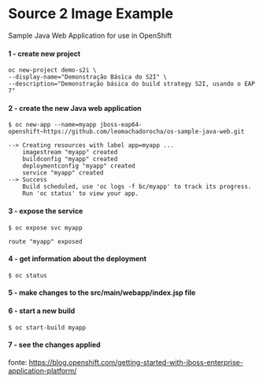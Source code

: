 # Source 2 Image Example

Sample Java Web Application for use in OpenShift

#### 1 - create new project
```
oc new-project demo-s2i \
--display-name="Demonstração Básica do S2I" \
--description="Demonstração básica do build strategy S2I, usando o EAP 7"
```

#### 2 - create the new Java web application
`$ oc new-app --name=myapp jboss-eap64-openshift~https://github.com/leomachadorocha/os-sample-java-web.git`
```
--> Creating resources with label app=myapp ...
    imagestream "myapp" created
    buildconfig "myapp" created
    deploymentconfig "myapp" created
    service "myapp" created
--> Success
    Build scheduled, use 'oc logs -f bc/myapp' to track its progress.
    Run 'oc status' to view your app.
```

#### 3 - expose the service
`$ oc expose svc myapp`
```
route "myapp" exposed
```

#### 4 - get information about the deployment
`$ oc status`

#### 5 - make changes to the src/main/webapp/index.jsp file

#### 6 - start a new build
`$ oc start-build myapp`

#### 7 - see the changes applied

fonte: https://blog.openshift.com/getting-started-with-jboss-enterprise-application-platform/
